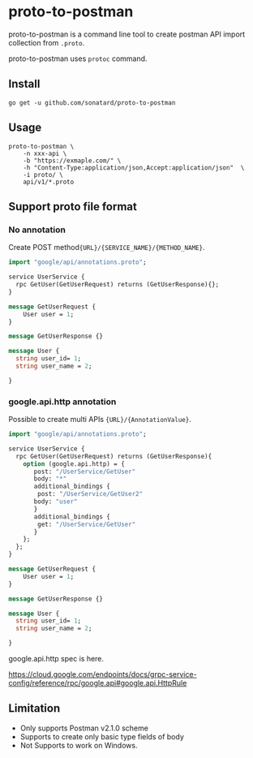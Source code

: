 # proto-to-postman

proto-to-postman is a command line tool to create postman API import collection from `.proto`.

proto-to-postman uses `protoc` command.

## Install

```console
go get -u github.com/sonatard/proto-to-postman
```

## Usage

```console
proto-to-postman \
    -n xxx-api \
    -b "https://exmaple.com/" \
    -h "Content-Type:application/json,Accept:application/json"  \
    -i proto/ \
    api/v1/*.proto
```


## Support proto file format

### No annotation

Create POST method`{URL}/{SERVICE_NAME}/{METHOD_NAME}`.

```proto
import "google/api/annotations.proto";

service UserService {
  rpc GetUser(GetUserRequest) returns (GetUserResponse){};
}

message GetUserRequest {
    User user = 1;
}

message GetUserResponse {}

message User {
  string user_id= 1;
  string user_name = 2;

}
```

### google.api.http annotation

Possible to create multi APIs `{URL}/{AnnotationValue}`.

```proto
import "google/api/annotations.proto";

service UserService {
  rpc GetUser(GetUserRequest) returns (GetUserResponse){
    option (google.api.http) = {
       post: "/UserService/GetUser"
       body: "*"
       additional_bindings {
        post: "/UserService/GetUser2"
       body: "user"
       }
       additional_bindings {
        get: "/UserService/GetUser"
       }
    };
  };
}

message GetUserRequest {
    User user = 1;
}

message GetUserResponse {}

message User {
  string user_id= 1;
  string user_name = 2;

}
```

google.api.http spec is here.

https://cloud.google.com/endpoints/docs/grpc-service-config/reference/rpc/google.api#google.api.HttpRule

## Limitation

- Only supports Postman v2.1.0 scheme
- Supports to create only basic type fields of body
- Not Supports to work on Windows.

